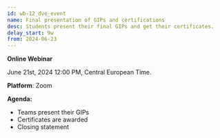 ```yaml
---
id: wb-12_dve_event
name: Final presentation of GIPs and certifications 
desc: Students present their final GIPs and get their certificates.
delay_start: 9w
from: 2024-06-23
---
```


**Online Webinar**

June 21st, 2024
12:00 PM, Central European Time.

**Platform**: Zoom

**Agenda:**
- Teams present their GIPs
- Certificates are awarded 
- Closing statement 
